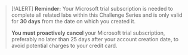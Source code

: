 >[!ALERT] **Reminder:**
>Your Microsoft trial subscription is needed to complete all related labs within this Challenge Series and is only valid for **30 days** from the date on which you created it.
>
>**You must proactively cancel** your Microsoft trial subscription, preferably no later than 25 days after your account creation date, to avoid potential charges to your credit card.
